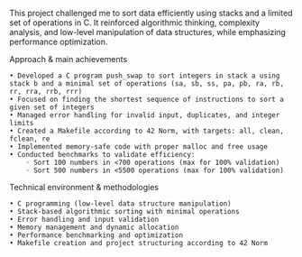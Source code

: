 This project challenged me to sort data efficiently using stacks and a limited set of operations in C. It reinforced algorithmic thinking, complexity analysis, and low-level manipulation of data structures, while emphasizing performance optimization.

Approach & main achievements

    • Developed a C program push_swap to sort integers in stack a using stack b and a minimal set of operations (sa, sb, ss, pa, pb, ra, rb, rr, rra, rrb, rrr)
    • Focused on finding the shortest sequence of instructions to sort a given set of integers
    • Managed error handling for invalid input, duplicates, and integer limits
    • Created a Makefile according to 42 Norm, with targets: all, clean, fclean, re
    • Implemented memory-safe code with proper malloc and free usage
    • Conducted benchmarks to validate efficiency:
        ◦ Sort 100 numbers in <700 operations (max for 100% validation)
        ◦ Sort 500 numbers in <5500 operations (max for 100% validation)

Technical environment & methodologies

    • C programming (low-level data structure manipulation)
    • Stack-based algorithmic sorting with minimal operations
    • Error handling and input validation
    • Memory management and dynamic allocation
    • Performance benchmarking and optimization
    • Makefile creation and project structuring according to 42 Norm
